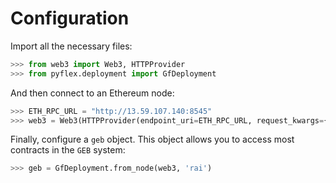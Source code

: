 # Configuration

Import all the necessary files:

```python
>>> from web3 import Web3, HTTPProvider
>>> from pyflex.deployment import GfDeployment
```

And then connect to an Ethereum node:

```python
>>> ETH_RPC_URL = "http://13.59.107.140:8545"
>>> web3 = Web3(HTTPProvider(endpoint_uri=ETH_RPC_URL, request_kwargs={"timeout": 60}))
```

Finally, configure a `geb` object. This object allows you to access most contracts in the `GEB` system:

```python
>>> geb = GfDeployment.from_node(web3, 'rai')
```



